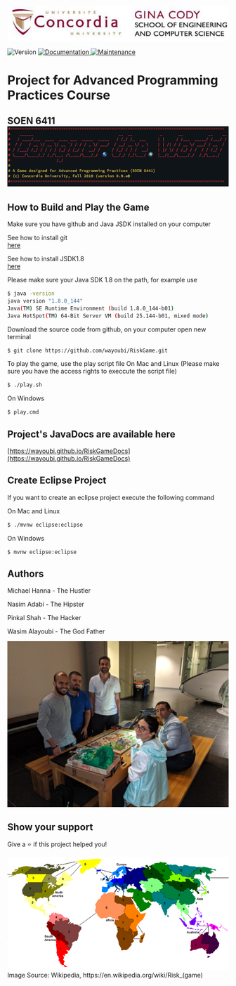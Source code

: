 <center><img alt="Version" src="resources/ginacody.jpeg" /></center>
<p>
  <img alt="Version" src="https://img.shields.io/badge/version-0.9.01-blue.svg?cacheSeconds=2592000" />
  <a href="https://github.com/wayoubi/RiskGame/wiki">
    <img alt="Documentation" src="https://img.shields.io/badge/documentation-yes-brightgreen.svg" target="_blank" />
  </a>
  <a href="https://github.com/kefranabg/readme-md-generator/graphs/commit-activity">
    <img alt="Maintenance" src="https://img.shields.io/badge/Maintained%3F-yes-green.svg" target="_blank" />
  </a>
  <h1>Project for Advanced Programming Practices Course</h1>
  <h2>SOEN 6411</hw>
  <br/>
  <img alt="Version" src="resources/banner.png" />
</p>

## How to Build and Play the Game
Make sure you have github and Java JSDK installed on your computer

See how to install git  
[here](https://git-scm.com/book/en/v2/Getting-Started-Installing-Git)

See how to install JSDK1.8  
[here](https://docs.oracle.com/javase/8/docs/technotes/guides/install/install_overview.html)

Please make sure your Java SDK 1.8 on the path, for example use

```sh 
$ java -version                                                                                                                                                                          ✔  10321  13:51:19
java version "1.8.0_144"
Java(TM) SE Runtime Environment (build 1.8.0_144-b01)
Java HotSpot(TM) 64-Bit Server VM (build 25.144-b01, mixed mode)
```

Download the source code from github, on your computer open new terminal

```sh 
$ git clone https://github.com/wayoubi/RiskGame.git
```
To play the game, use the play script file
On Mac and Linux (Please make sure you have the access rights to execcute the script file)

```sh
$ ./play.sh
```
On Windows

```sh
$ play.cmd
```

## Project's JavaDocs are available here
[https://wayoubi.github.io/RiskGameDocs](https://wayoubi.github.io/RiskGameDocs)

## Create Eclipse Project
If you want to create an eclipse project execute the following command

On Mac and Linux

```sh
$ ./mvnw eclipse:eclipse
```
On Windows

```sh
$ mvnw eclipse:eclipse
```


## Authors

Michael Hanna - The Hustler

Nasim Adabi - The Hipster

Pinkal Shah - The Hacker

Wasim Alayoubi - The God Father

<img alt="team" src="resources/team.jpg" />

## Show your support

Give a ⭐️ if this project helped you!

<center><img alt="Version" src="resources/riskgame.png" /></center>
<right>Image Source: Wikipedia, https://en.wikipedia.org/wiki/Risk_(game)</right>
